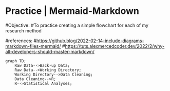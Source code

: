 # Practice | Mermaid-Markdown
  #Objective:
  #To practice creating a simple flowchart for each of my research method
  
  #references:
  #https://github.blog/2022-02-14-include-diagrams-markdown-files-mermaid/
  #https://tuts.alexmercedcoder.dev/2022/2/why-all-developers-should-master-markdown/
  
  ```mermaid
  graph TD;
      Raw Data-->Back-up Data;
      Raw Data-->Working Directory;
      Working Directory-->Data Cleaning;
      Data Cleaning-->R;
      R-->Statistical Analyses;
```
  
  
  
